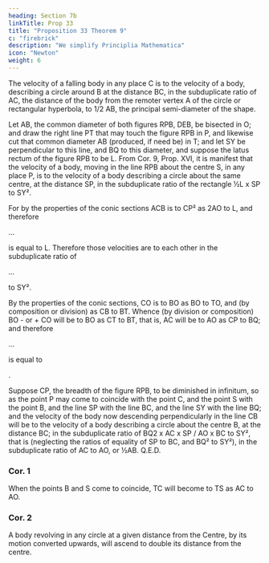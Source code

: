 ```yaml
---
heading: Section 7b
linkTitle: Prop 33
title: "Proposition 33 Theorem 9"
c: "firebrick"
description: "We simplify Principlia Mathematica"
icon: "Newton"
weight: 6
---
```



The velocity of a falling body in any place C is to the velocity of a body, describing a circle around B at the distance BC, in the subduplicate ratio of AC, the distance of the body from the remoter vertex A of the circle or  rectangular hyperbola, to 1/2 AB, the principal semi-diameter of the shape.

Let AB, the common diameter of both figures RPB, DEB, be bisected in O; and draw the right line PT that may touch the figure RPB in P, and likewise cut that common diameter AB (produced, if need be) in T; and let SY be perpendicular to this line, and BQ to this diameter, and suppose the latus rectum of the figure RPB to be L. From Cor. 9, Prop. XVI, it is manifest that the velocity of a body, moving in the line RPB about the centre S, in any place P, is to the velocity of a body describing a circle about the same centre, at the distance SP, in the subduplicate ratio of the rectangle ½L x SP to SY². 

For by the properties of the conic sections ACB is to CP² as 2AO to L, and therefore 

...

is equal to L. Therefore those velocities are to each other in the subduplicate ratio of 

...

to SY².

By the properties of the conic sections, CO is to BO as BO to TO, and (by composition or division) as CB to BT. Whence (by division or composition) BO - or + CO will be to BO as CT to BT, that is, AC will be to AO as CP to BQ; and therefore

...

is equal to 


. 

Suppose CP, the breadth of the figure RPB, to be diminished in infinitum, so as the point P may come to coincide with the point C, and the point S with the point B, and the line SP with the line BC, and the line SY with the line BQ; and the velocity of the body now descending perpendicularly in the line CB will be to the velocity of a body describing a circle about the centre B, at the distance BC; in the subduplicate ratio of BQ2 x AC x SP / AO x BC to SY², that is (neglecting the ratios of equality of SP to BC, and BQ² to SY²), in the subduplicate ratio of AC to AO, or ½AB.   Q.E.D.


### Cor. 1

When the points B and S come to coincide, TC will become to TS as AC to AO.

### Cor. 2

A body revolving in any circle at a given distance from the Centre, by its motion converted upwards, will ascend to double its distance from the centre.

